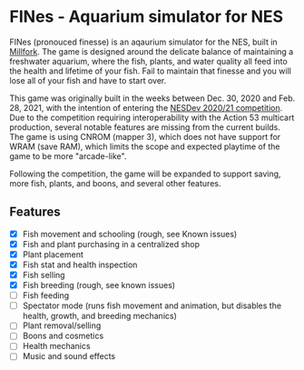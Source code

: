 # FINes - Aquarium simulator for NES

FINes (pronouced finesse) is an aqaurium simulator for the NES, built in [Millfork](https://github.com/karols/millfork). The game is designed around the delicate balance of maintaining a freshwater aquarium, where the fish, plants, and water quality all feed into the health and lifetime of your fish. Fail to maintain that finesse and you will lose all of your fish and have to start over.

This game was originally built in the weeks between Dec. 30, 2020 and Feb. 28, 2021, with the intention of entering the [NESDev 2020/21 competition](http://forums.nesdev.com/viewtopic.php?f=36&t=21635&sid=cc42256defb11c0f5b4f57860637183b). Due to the competition requiring interoperability with the Action 53 multicart production, several notable features are missing from the current builds. The game is using CNROM (mapper 3), which does not have support for WRAM (save RAM), which limits the scope and expected playtime of the game to be more "arcade-like".

Following the competition, the game will be expanded to support saving, more fish, plants, and boons, and several other features.

## Features

- [x] Fish movement and schooling (rough, see Known issues)
- [x] Fish and plant purchasing in a centralized shop
- [x] Plant placement
- [x] Fish stat and health inspection
- [x] Fish selling
- [x] Fish breeding (rough, see known issues)
- [ ] Fish feeding
- [ ] Spectator mode (runs fish movement and animation, but disables the health, growth, and breeding mechanics)
- [ ] Plant removal/selling
- [ ] Boons and cosmetics
- [ ] Health mechanics
- [ ] Music and sound effects
